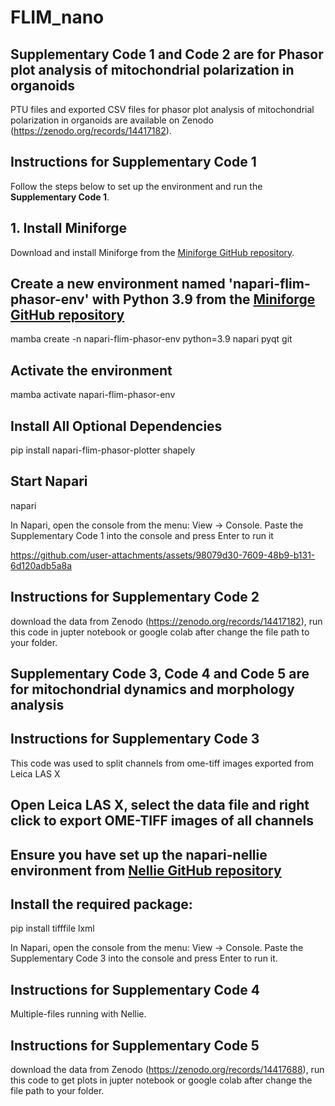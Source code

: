 # FLIM_nano

## Supplementary Code 1 and Code 2 are for Phasor plot analysis of mitochondrial polarization in organoids

PTU files and exported CSV files for phasor plot analysis of mitochondrial polarization in organoids are available on Zenodo (https://zenodo.org/records/14417182).

## Instructions for Supplementary Code 1

Follow the steps below to set up the environment and run the **Supplementary Code 1**.

## 1. Install Miniforge

Download and install Miniforge from the [Miniforge GitHub repository](https://github.com/conda-forge/miniforge).

## Create a new environment named 'napari-flim-phasor-env' with Python 3.9 from the [Miniforge GitHub repository](https://github.com/zoccoler/napari-flim-phasor-plotter)
mamba create -n napari-flim-phasor-env python=3.9 napari pyqt git

## Activate the environment
mamba activate napari-flim-phasor-env

## Install All Optional Dependencies
pip install napari-flim-phasor-plotter shapely

## Start Napari
napari

In Napari, open the console from the menu: View -> Console.
Paste the Supplementary Code 1 into the console and press Enter to run it



https://github.com/user-attachments/assets/98079d30-7609-48b9-b131-6d120adb5a8a



## Instructions for Supplementary Code 2

download the data from Zenodo (https://zenodo.org/records/14417182), run this code in jupter notebook or google colab after change the file path to your folder.

## Supplementary Code 3, Code 4 and Code 5 are for mitochondrial dynamics and morphology analysis

## Instructions for Supplementary Code 3

This code was used to split channels from ome-tiff images exported from Leica LAS X

## Open Leica LAS X, select the data file and right click to export OME-TIFF images of all channels 

## Ensure you have set up the napari-nellie environment from [Nellie GitHub repository](https://github.com/aelefebv/nellie)

## Install the required package:
pip install tifffile  lxml

In Napari, open the console from the menu: View -> Console.
Paste the Supplementary Code 3 into the console and press Enter to run it.  

## Instructions for Supplementary Code 4
Multiple-files running with Nellie.

## Instructions for Supplementary Code 5
download the data from Zenodo (https://zenodo.org/records/14417688), run this code to get plots in jupter notebook or google colab after change the file path to your folder.

